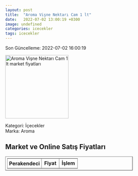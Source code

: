 ```yaml
---
layout: post
title:  "Aroma Vişne Nektarı Cam 1 lt"
date:   2022-07-02 13:00:19 +0300
image: undefined
categories: icecekler
tags: icecekler
---
```


Son Güncelleme: 2022-07-02 16:00:19

<img src="undefined" width="200" alt="Aroma Vişne Nektarı Cam 1 lt market fiyatları" />

Kategori: İçecekler
<br />
Marka: Aroma

<h2>Market ve Online Satış Fiyatları</h2>

<table border="1" style="padding: 5px;width:80%;">
  <tr>
    <td style="padding: 5px;"><strong>Perakendeci</strong></td>
    <td><strong>Fiyat</strong></td>
    <td><strong>İşlem</strong></td>
  </tr>
  
</table>
